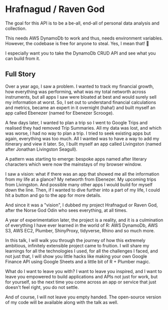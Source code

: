 # Hrafnagud / Raven God

The goal for this API is to be a be-all, end-all of personal data analysis and collection. 

This needs AWS DynamoDb to work and thus, needs environment variables. However, the codebase is free for anyone to steal. Yes, I mean that! 🦝

I especially want you to take the DynamoDb CRUD API and see what you can build from it.

## Full Story

Over a year ago, I saw a problem. I wanted to track my financial growth, how everything was performing, what was my total networth across instruments, but all apps I saw were bloated at best and would surely sell my information at worst. So, I set out to understand financial calculations and metrics, became an expert in it overnight (haha!) and built myself an app called Ebenezer (named for Ebenezer Scrooge).

A few days later, I wanted to plan a trip so I went to Google Trips and realised they had removed Trip Summaries. All my data was lost, and which was worse, I had no way to plan a trip. I tried to seek existing apps but again, everything was too much. All I wanted was to have a way to add my itinerary and view it later. So, I built myself an app called Livingston (named after Jonathan Livingston Seagull). 

A pattern was starting to emerge: bespoke apps named after literary characters which were now the mainstays of my browser window.

I saw a vision: what if there was an app that showed me all the information from my life at a glance? My networth from Ebenezer. My upcoming trips from Livingston. And possible many other apps I would build for myself down the line. Then, if I wanted to dive further into a part of my life, I could hit a button and go to the app for more details.

And since it was a "vision", I dubbed my project Hrafnagud or Raven God, after the Norse God Odin who sees everything, at all times.

A year of experimentation later, the project is a reality, and it is a culmination of everything I have ever learned in the world of R: AWS DynamoDb, AWS S3, AWS EC2, Plumber, ShinyProxy, tidyverse, Rhino and so much more.

In this talk, I will walk you through the journey of how this extremely ambitious, infinitely extensible project came to fruition. I will share my learnings for all the technologies I used, for all the challenges I faced, and not just that, I will show you little hacks like making your own Google Finance API using Google Sheets and a little bit of R + Plumber magic.

What do I want to leave you with? I want to leave you inspired, and I want to leave you empowered to build applications and APIs not just for work, but for yourself, so the next time you come across an app or service that just doesn't feel right, you do not settle.

And of course, I will not leave you empty handed. The open-source version of my code will be available along with the talk as well.
